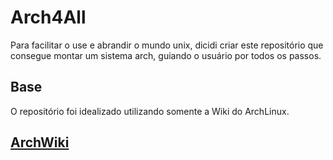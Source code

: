 # Arch4All

Para facilitar o use e abrandir o mundo unix, dicidi criar este repositório que consegue montar um sistema arch, guiando o usuário por todos os passos.

## Base

O repositório foi idealizado utilizando somente a Wiki do ArchLinux.

## [ArchWiki](https://wiki.archlinux.org/)
